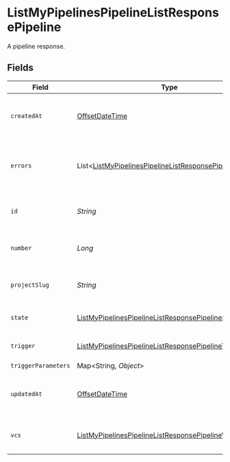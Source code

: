 # ListMyPipelinesPipelineListResponsePipeline

A pipeline response.


## Fields

| Field                                                                                                                                   | Type                                                                                                                                    | Required                                                                                                                                | Description                                                                                                                             | Example                                                                                                                                 |
| --------------------------------------------------------------------------------------------------------------------------------------- | --------------------------------------------------------------------------------------------------------------------------------------- | --------------------------------------------------------------------------------------------------------------------------------------- | --------------------------------------------------------------------------------------------------------------------------------------- | --------------------------------------------------------------------------------------------------------------------------------------- |
| `createdAt`                                                                                                                             | [OffsetDateTime](https://docs.oracle.com/javase/8/docs/api/java/time/OffsetDateTime.html)                                               | :heavy_check_mark:                                                                                                                      | The date and time the pipeline was created.                                                                                             |                                                                                                                                         |
| `errors`                                                                                                                                | List<[ListMyPipelinesPipelineListResponsePipelineErrors](../../models/operations/ListMyPipelinesPipelineListResponsePipelineErrors.md)> | :heavy_check_mark:                                                                                                                      | A sequence of errors that have occurred within the pipeline.                                                                            |                                                                                                                                         |
| `id`                                                                                                                                    | *String*                                                                                                                                | :heavy_check_mark:                                                                                                                      | The unique ID of the pipeline.                                                                                                          | 5034460f-c7c4-4c43-9457-de07e2029e7b                                                                                                    |
| `number`                                                                                                                                | *Long*                                                                                                                                  | :heavy_check_mark:                                                                                                                      | The number of the pipeline.                                                                                                             | 25                                                                                                                                      |
| `projectSlug`                                                                                                                           | *String*                                                                                                                                | :heavy_check_mark:                                                                                                                      | The project-slug for the pipeline.                                                                                                      | gh/CircleCI-Public/api-preview-docs                                                                                                     |
| `state`                                                                                                                                 | [ListMyPipelinesPipelineListResponsePipelineState](../../models/operations/ListMyPipelinesPipelineListResponsePipelineState.md)         | :heavy_check_mark:                                                                                                                      | The current state of the pipeline.                                                                                                      |                                                                                                                                         |
| `trigger`                                                                                                                               | [ListMyPipelinesPipelineListResponsePipelineTrigger](../../models/operations/ListMyPipelinesPipelineListResponsePipelineTrigger.md)     | :heavy_check_mark:                                                                                                                      | A summary of the trigger.                                                                                                               |                                                                                                                                         |
| `triggerParameters`                                                                                                                     | Map<String, *Object*>                                                                                                                   | :heavy_minus_sign:                                                                                                                      | N/A                                                                                                                                     |                                                                                                                                         |
| `updatedAt`                                                                                                                             | [OffsetDateTime](https://docs.oracle.com/javase/8/docs/api/java/time/OffsetDateTime.html)                                               | :heavy_minus_sign:                                                                                                                      | The date and time the pipeline was last updated.                                                                                        |                                                                                                                                         |
| `vcs`                                                                                                                                   | [ListMyPipelinesPipelineListResponsePipelineVcs](../../models/operations/ListMyPipelinesPipelineListResponsePipelineVcs.md)             | :heavy_minus_sign:                                                                                                                      | VCS information for the pipeline.                                                                                                       |                                                                                                                                         |